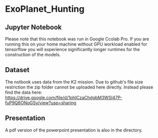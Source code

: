 # ExoPlanet_Hunting

## Jupyter Notebook
Please note that this notebook was run in Google Ccolab Pro. If you are running this on your home machine without GPU workload enabled for tensorflow you will experience significantly longer runtimes for the construction of the models. 

## Dataset
The notbook uses data from the K2 mission. Due to github's file size restriction the zip folder cannot be uploaded here directly. Instead please find the data here: https://drive.google.com/file/d/1phICzaChdgbM3WSI47P-fuP9Q6ONqGSy/view?usp=sharing

## Presentation
A pdf version of the powerpoint presentation is also in the directory.
